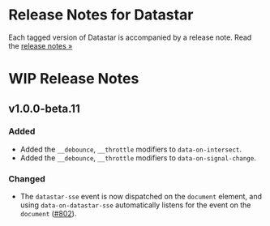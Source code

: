 # Release Notes for Datastar

Each tagged version of Datastar is accompanied by a release note. Read the [release notes »](https://github.com/starfederation/datastar/releases)

# WIP Release Notes

## v1.0.0-beta.11

### Added

- Added the `__debounce`, `__throttle` modifiers to `data-on-intersect`.
- Added the `__debounce`, `__throttle` modifiers to `data-on-signal-change`.

### Changed

- The `datastar-sse` event is now dispatched on the `document` element, and using `data-on-datastar-sse` automatically listens for the event on the `document` ([#802](https://github.com/starfederation/datastar/issues/802)).